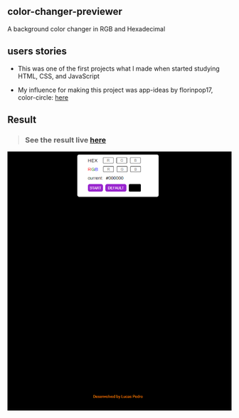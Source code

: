 ## color-changer-previewer
A background color changer in RGB and Hexadecimal

## users stories
- This was one of the first projects what I made when started studying HTML, CSS, and JavaScript

- My influence for making this project was app-ideas by florinpop17, color-circle:   [here](https://github.com/florinpop17/app-ideas/blob/master/Projects/1-Beginner/Color-Cycle-App.md)


## Result

> ### See the result live [here](https://codepen.io/Luskinha/full/LYZMvPa) 
[![codepen.io](https://github.com/Lusk1nha/color-changer-previewer/blob/master/img/color-changer.png)](https://codepen.io/Luskinha/full/LYZMvPa)
